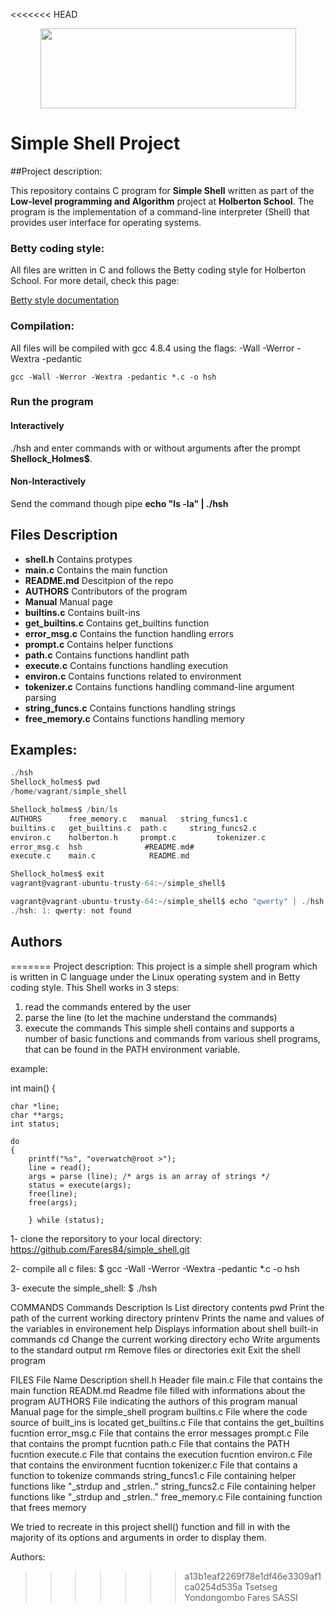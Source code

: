 <<<<<<< HEAD
<p align="center">
  <img width="409" height="128" src="https://www.holbertonschool.com/holberton-logo.png">
</p>

# Simple Shell Project


##Project description:

This repository contains C program for **Simple Shell** written as part of the **Low-level programming and Algorithm** project at **Holberton School**. The program is the implementation of a command-line interpreter (Shell) that provides user interface for operating systems.

### Betty coding style:

All files are written in C and follows the Betty coding style for Holberton School. For more detail, check this page:

[Betty style documentation](https://github.com/holbertonschool/Betty/wiki)


### Compilation:

All files will be compiled with gcc 4.8.4 using the flags:  -Wall -Werror -Wextra -pedantic

    gcc -Wall -Werror -Wextra -pedantic *.c -o hsh

### Run the program

#### Interactively

./hsh and enter commands with or without arguments after the prompt **Shellock_Holmes$**.

#### Non-Interactively

Send the command though pipe
**echo "ls -la" | ./hsh**

## Files Description
- **shell.h**	   Contains protypes
- **main.c**	   Contains the main function
- **README.md**	    Descitpion of the repo
- **AUTHORS**		    Contributors of the program
- **Manual**		    Manual page
- **builtins.c**	   Contains built-ins
- **get_builtins.c**	   Contains get_builtins function
- **error_msg.c**	   Contains the function handling errors
- **prompt.c**		   Contains helper functions
- **path.c**		   Contains functions handlint path
- **execute.c**	   Contains functions handling execution
- **environ.c**	   Contains functions related to environment
- **tokenizer.c**	   Contains functions handling command-line argument parsing
- **string_funcs.c**	   Contains functions handling strings
- **free_memory.c**		   Contains functions handling memory

## Examples:
```c
./hsh
Shellock_holmes$ pwd
/home/vagrant/simple_shell
```
```c
Shellock_holmes$ /bin/ls
AUTHORS      free_memory.c   manual	  string_funcs1.c
builtins.c   get_builtins.c  path.c	    string_funcs2.c
environ.c    holberton.h     prompt.c	      tokenizer.c
error_msg.c  hsh	          #README.md#
execute.c    main.c		       README.md
```
```c
Shellock_holmes$ exit
vagrant@vagrant-ubuntu-trusty-64:~/simple_shell$
```
```c
vagrant@vagrant-ubuntu-trusty-64:~/simple_shell$ echo "qwerty" | ./hsh
./hsh: 1: qwerty: not found
```

## Authors
=======
Project description:
This project is a simple shell program which is written in C language under
the Linux operating system and in Betty coding style.
This Shell works in 3 steps:
1. read the commands entered by the user
2. parse the line (to let the machine understand the commands)
3. execute the commands
This simple shell contains and supports a number of basic functions and commands
from various shell programs, that can be found in the PATH environment variable.

example:

int main()
{

	char *line;
	char **args;
	int status;

	do
	{
		printf("%s", "overwatch@root >");
		line = read();
		args = parse (line); /* args is an array of strings */
		status = execute(args);
		free(line);
		free(args);

		} while (status);

1- clone the reporsitory to your local directory:
https://github.com/Fares84/simple_shell.git

2- compile all c files:
$ gcc -Wall -Werror -Wextra -pedantic *.c -o hsh

3- execute the simple_shell:
$ ./hsh

COMMANDS
 Commands	   Description
 ls		   List directory contents
 pwd               Print the path of the current working directory
 printenv  	   Prints the name and values of the variables in environement
 help		   Displays information about shell built-in commands
 cd		   Change the current working directory
 echo		   Write arguments to the standard output
 rm		   Remove files or directories
 exit		   Exit the shell program

FILES
 File Name	   Description
 shell.h	   Header file
 main.c		   File that contains the main function
 READM.md          Readme file filled with informations about the program
 AUTHORS	   File indicating the authors of this program
 manual            Manual page for the simple_shell program
 builtins.c	   File where the code source of built_ins is located
 get_builtins.c    File that contains the get_builtins fucntion
 error_msg.c       File that contains the error messages
 prompt.c          File that contains the prompt fucntion
 path.c		   File that contains the PATH fucntion
 execute.c	   File that contains the execution fucntion
 environ.c	   File that contains the environment fucntion
 tokenizer.c	   File that contains a function to tokenize commands
 string_funcs1.c   File containing helper functions like "_strdup and _strlen.."
 string_funcs2.c   File containing helper functions like "_strdup and _strlen.."
 free_memory.c     File containing function that frees memory

We tried to recreate in this project shell() function and fill in with
the majority of its options and arguments in order to display them.

Authors:
>>>>>>> a13b1eaf2269f78e1df46e3309af1ca0254d535a
Tsetseg Yondongombo
Fares SASSI
